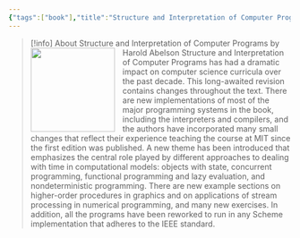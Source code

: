 ```yaml
---
{"tags":["book"],"title":"Structure and Interpretation of Computer Programs","created":"2015-12-31T00:00:00+06:00","log":[{"status":"To Read","timestamp":"2015-12-31T00:00:00+06:00"}],"updated":"2023-01-26T16:20:46+06:00","cover":"https://images-na.ssl-images-amazon.com/images/S/compressed.photo.goodreads.com/books/1391032527i/43713.jpg","dg-metatags":{"og:image":"https://images-na.ssl-images-amazon.com/images/S/compressed.photo.goodreads.com/books/1391032527i/43713.jpg"},"dg-publish":true,"reviewed":false,"read_count":1,"authors":["Harold Abelson","Gerald Jay Sussman","Julie Sussman"],"isbn10":262510871,"status":"To Read","rating":5,"permalink":"/reading/books/to-read/structure-and-interpretation-of-computer-programs-by-harold-abelson/","metatags":{"og:image":"https://images-na.ssl-images-amazon.com/images/S/compressed.photo.goodreads.com/books/1391032527i/43713.jpg"},"dgPassFrontmatter":true,"noteIcon":"1"}
---
```


> [!info] About Structure and Interpretation of Computer Programs by Harold Abelson
><img src="https://books.google.com/books/content?id=1DrQngEACAAJ&printsec=frontcover&img=1&zoom=1&source=gbs_api" style="float: left; margin-right: 1em;width: 150px; height: auto;" /> Structure and Interpretation of Computer Programs has had a dramatic impact on computer science curricula over the past decade. This long-awaited revision contains changes throughout the text. There are new implementations of most of the major programming systems in the book, including the interpreters and compilers, and the authors have incorporated many small changes that reflect their experience teaching the course at MIT since the first edition was published. A new theme has been introduced that emphasizes the central role played by different approaches to dealing with time in computational models: objects with state, concurrent programming, functional programming and lazy evaluation, and nondeterministic programming. There are new example sections on higher-order procedures in graphics and on applications of stream processing in numerical programming, and many new exercises. In addition, all the programs have been reworked to run in any Scheme implementation that adheres to the IEEE standard.